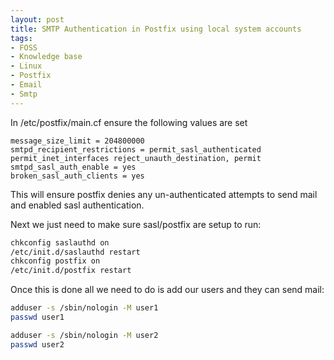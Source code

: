 ```yaml
---
layout: post
title: SMTP Authentication in Postfix using local system accounts
tags:
- FOSS
- Knowledge base
- Linux
- Postfix
- Email
- Smtp
---
```


In /etc/postfix/main.cf ensure the following values are set

```text
message_size_limit = 204800000
smtpd_recipient_restrictions = permit_sasl_authenticated permit_inet_interfaces reject_unauth_destination, permit
smtpd_sasl_auth_enable = yes
broken_sasl_auth_clients = yes
```

This will ensure postfix denies any un-authenticated attempts to send mail and enabled sasl authentication.

Next we just need to make sure sasl/postfix are setup to run:

```bash
chkconfig saslauthd on
/etc/init.d/saslauthd restart
chkconfig postfix on
/etc/init.d/postfix restart
```

Once this is done all we need to do is add our users and they can send mail:

```bash
adduser -s /sbin/nologin -M user1
passwd user1

adduser -s /sbin/nologin -M user2
passwd user2
```
